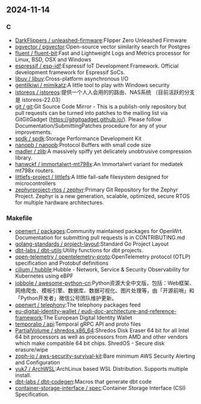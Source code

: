 ## 2024-11-14

### C

* [DarkFlippers / unleashed-firmware](https://github.com/DarkFlippers/unleashed-firmware):Flipper Zero Unleashed Firmware
* [pgvector / pgvector](https://github.com/pgvector/pgvector):Open-source vector similarity search for Postgres
* [fluent / fluent-bit](https://github.com/fluent/fluent-bit):Fast and Lightweight Logs and Metrics processor for Linux, BSD, OSX and Windows
* [espressif / esp-idf](https://github.com/espressif/esp-idf):Espressif IoT Development Framework. Official development framework for Espressif SoCs.
* [libuv / libuv](https://github.com/libuv/libuv):Cross-platform asynchronous I/O
* [gentilkiwi / mimikatz](https://github.com/gentilkiwi/mimikatz):A little tool to play with Windows security
* [istoreos / istoreos](https://github.com/istoreos/istoreos):提供一个人人会用的的路由、NAS系统 （目前活跃的分支是 istoreos-22.03）
* [git / git](https://github.com/git/git):Git Source Code Mirror - This is a publish-only repository but pull requests can be turned into patches to the mailing list via GitGitGadget (https://gitgitgadget.github.io/). Please follow Documentation/SubmittingPatches procedure for any of your improvements.
* [spdk / spdk](https://github.com/spdk/spdk):Storage Performance Development Kit
* [nanopb / nanopb](https://github.com/nanopb/nanopb):Protocol Buffers with small code size
* [madler / zlib](https://github.com/madler/zlib):A massively spiffy yet delicately unobtrusive compression library.
* [hanwckf / immortalwrt-mt798x](https://github.com/hanwckf/immortalwrt-mt798x):An Immortalwrt variant for mediatek mt798x routers.
* [littlefs-project / littlefs](https://github.com/littlefs-project/littlefs):A little fail-safe filesystem designed for microcontrollers
* [zephyrproject-rtos / zephyr](https://github.com/zephyrproject-rtos/zephyr):Primary Git Repository for the Zephyr Project. Zephyr is a new generation, scalable, optimized, secure RTOS for multiple hardware architectures.

### Makefile

* [openwrt / packages](https://github.com/openwrt/packages):Community maintained packages for OpenWrt. Documentation for submitting pull requests is in CONTRIBUTING.md
* [golang-standards / project-layout](https://github.com/golang-standards/project-layout):Standard Go Project Layout
* [dbt-labs / dbt-utils](https://github.com/dbt-labs/dbt-utils):Utility functions for dbt projects.
* [open-telemetry / opentelemetry-proto](https://github.com/open-telemetry/opentelemetry-proto):OpenTelemetry protocol (OTLP) specification and Protobuf definitions
* [cilium / hubble](https://github.com/cilium/hubble):Hubble - Network, Service & Security Observability for Kubernetes using eBPF
* [jobbole / awesome-python-cn](https://github.com/jobbole/awesome-python-cn):Python资源大全中文版，包括：Web框架、网络爬虫、模板引擎、数据库、数据可视化、图片处理等，由「开源前哨」和「Python开发者」微信公号团队维护更新。
* [openwrt / telephony](https://github.com/openwrt/telephony):The telephony packages feed
* [eu-digital-identity-wallet / eudi-doc-architecture-and-reference-framework](https://github.com/eu-digital-identity-wallet/eudi-doc-architecture-and-reference-framework):The European Digital Identity Wallet
* [temporalio / api](https://github.com/temporalio/api):Temporal gRPC API and proto files
* [PartialVolume / shredos.x86_64](https://github.com/PartialVolume/shredos.x86_64):Shredos Disk Eraser 64 bit for all Intel 64 bit processors as well as processors from AMD and other vendors which make compatible 64 bit chips. ShredOS - Secure disk erasure/wipe
* [zoph-io / aws-security-survival-kit](https://github.com/zoph-io/aws-security-survival-kit):Bare minimum AWS Security Alerting and Configuration
* [yuk7 / ArchWSL](https://github.com/yuk7/ArchWSL):ArchLinux based WSL Distribution. Supports multiple install.
* [dbt-labs / dbt-codegen](https://github.com/dbt-labs/dbt-codegen):Macros that generate dbt code
* [container-storage-interface / spec](https://github.com/container-storage-interface/spec):Container Storage Interface (CSI) Specification.
